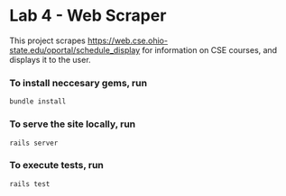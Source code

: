 # Lab 4 - Web Scraper
This project scrapes https://web.cse.ohio-state.edu/oportal/schedule_display
for information  on CSE courses, and displays it to the user.
### To install neccesary gems, run

``bundle install``

### To serve the site locally, run

``rails server``

### To execute tests, run
``rails test``

